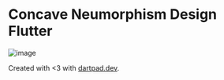 # Concave Neumorphism Design Flutter
![image](https://user-images.githubusercontent.com/44563274/181745633-747d91b4-8ddd-4510-867b-28a72751b44d.png)

Created with <3 with [dartpad.dev](https://dartpad.dev).
